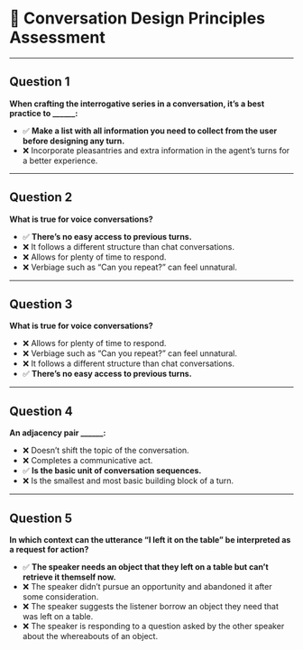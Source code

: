 # 🎯 Conversation Design Principles Assessment  

---

## Question 1  
**When crafting the interrogative series in a conversation, it’s a best practice to ______:**  
- ✅ **Make a list with all information you need to collect from the user before designing any turn.**  
- ❌ Incorporate pleasantries and extra information in the agent’s turns for a better experience.  

---

## Question 2  
**What is true for voice conversations?**  
- ✅ **There’s no easy access to previous turns.**  
- ❌ It follows a different structure than chat conversations.  
- ❌ Allows for plenty of time to respond.  
- ❌ Verbiage such as “Can you repeat?” can feel unnatural.  

---

## Question 3  
**What is true for voice conversations?**  
- ❌ Allows for plenty of time to respond.  
- ❌ Verbiage such as “Can you repeat?” can feel unnatural.  
- ❌ It follows a different structure than chat conversations.  
- ✅ **There’s no easy access to previous turns.**  

---

## Question 4  
**An adjacency pair ______:**  
- ❌ Doesn’t shift the topic of the conversation.  
- ❌ Completes a communicative act.  
- ✅ **Is the basic unit of conversation sequences.**  
- ❌ Is the smallest and most basic building block of a turn.  

---

## Question 5  
**In which context can the utterance “I left it on the table” be interpreted as a request for action?**  
- ✅ **The speaker needs an object that they left on a table but can’t retrieve it themself now.**  
- ❌ The speaker didn’t pursue an opportunity and abandoned it after some consideration.  
- ❌ The speaker suggests the listener borrow an object they need that was left on a table.  
- ❌ The speaker is responding to a question asked by the other speaker about the whereabouts of an object.  
